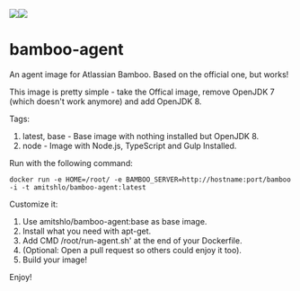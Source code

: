 [![](https://images.microbadger.com/badges/image/amitshlo/bamboo-agent.svg)](https://microbadger.com/images/amitshlo/bamboo-agent "Get your own image badge on microbadger.com")[![](https://images.microbadger.com/badges/version/amitshlo/bamboo-agent.svg)](https://microbadger.com/images/amitshlo/bamboo-agent "Get your own version badge on microbadger.com")

# bamboo-agent
An agent image for Atlassian Bamboo. Based on the official one, but works!

This image is pretty simple - take the Offical image, remove OpenJDK 7 (which doesn't work anymore) and add OpenJDK 8.

Tags:

1. latest, base - Base image with nothing installed but OpenJDK 8.
2. node - Image with Node.js, TypeScript and Gulp Installed.

Run with the following command:

    docker run -e HOME=/root/ -e BAMBOO_SERVER=http://hostname:port/bamboo -i -t amitshlo/bamboo-agent:latest

Customize it:

1. Use amitshlo/bamboo-agent:base as base image.
2. Install what you need with apt-get.
3. Add CMD /root/run-agent.sh' at the end of your Dockerfile.
4. (Optional: Open a pull request so others could enjoy it too).
5. Build your image!

Enjoy!

